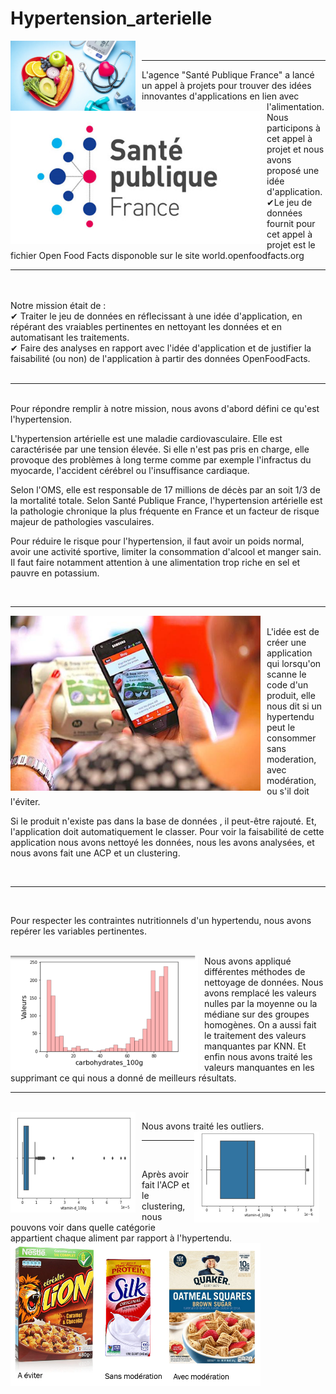 # Hypertension_arterielle

<div>
    <img Align="left" alt="Hypertension" width="200px" src="https://github.com/laetdata/Hypertension_arterielle/blob/main/img/hypertension.png" style="padding-right:10px;" />
</div>
<br />
                                                                                                                                           

---

<img Align="left" alt="Sante_publique" width="400px" src="https://github.com/laetdata/Hypertension_arterielle/blob/main/img/sante_publique.png" style="padding-right:10px;" />

L'agence "Santé Publique France" a lancé un appel à projets pour trouver des idées innovantes d'applications en lien avec l'alimentation. 
Nous participons à cet appel à projet et nous avons proposé une idée d'application. 
<br>
✔Le jeu de données fournit pour cet appel à projet est le fichier Open Food Facts disponoble sur le site world.openfoodfacts.org <br>

---
<br />
<br>
Notre mission était de : 
<br>
✔ Traiter le jeu de données en réflecissant à une idée d'application, en répérant des vraiables pertinentes en nettoyant les données et en automatisant les traitements.  <br>
✔ Faire des analyses en rapport avec l'idée d'application et de justifier la faisabilité (ou non) de l'application à partir des données OpenFoodFacts.  <br>

<br />
                                                                                                                                      

---
<br />
Pour répondre remplir à notre mission, nous avons d'abord défini ce qu'est l'hypertension.

L'hypertension artérielle est une maladie cardiovasculaire. 
Elle est caractérisée par une tension élevée. Si elle n'est pas pris en charge, elle provoque des problèmes à long terme comme par exemple l'infractus du myocarde, l'accident cérébrel ou l'insuffisance cardiaque.

Selon l'OMS, elle est responsable de 17 millions de décès par an soit 1/3 de la mortalité totale. Selon Santé Publique France, l'hypertension artérielle est la pathologie chronique la plus fréquente en France et un facteur de risque majeur de pathologies vasculaires.

Pour réduire le risque pour l'hypertension, il faut avoir un poids normal, avoir une activité sportive, limiter la consommation d'alcool et manger sain. 
Il faut faire notamment attention à une alimentation trop riche en sel et pauvre en potassium. 

<br />
                                                                                                                                      

---


<img Align="left" alt="Hypertension_arterielle" width="400px" src="https://github.com/laetdata/Hypertension_arterielle/blob/main/img/application.png" style="padding-right:10px;" />

<br />
L'idée est de créer une application qui lorsqu'on scanne le code d'un produit, elle nous dit si un hypertendu peut le consommer sans moderation, avec modération, ou s'il doit l'éviter. 

Si le produit n'existe pas dans la base de données , il peut-être rajouté. Et, l'application doit automatiquement le classer. 
Pour voir la faisabilité de cette application nous avons nettoyé les données, nous les avons analysées, et nous avons fait une ACP et un clustering. 

<br />
                                                                                                                                      

---
<br />

Pour respecter les contraintes nutritionnels d'un hypertendu, nous avons repérer les variables pertinentes. 


<br />
<img Align="left" alt="traitement_des_valeurs_manquantes" width="300px" src="https://github.com/laetdata/Hypertension_arterielle/blob/main/img/traitement_des_valeurs_manquantes.png" style="padding-right:10px;" />
Nous avons appliqué différentes méthodes de nettoyage de données. Nous avons remplacé les valeurs nulles par la moyenne ou la médiane sur des groupes homogènes. On a aussi fait le traitement des valeurs manquantes par KNN. Et enfin nous avons traité les valeurs manquantes en les supprimant ce qui nous a donné de meilleurs résultats. 

                                                                                                                                      

---

<br />
<img Align="left" alt="box_plot" width="200px" src="https://github.com/laetdata/Hypertension_arterielle/blob/main/img/box_plot.png" style="padding-right:10px;" />

Nous avons traité les outliers. 
<img Align="right" alt="box_plot_sans_outliers" width="200px" src="https://github.com/laetdata/Hypertension_arterielle/blob/main/img/box_plot_sans_outliers.png" style="padding-right:10px;" />

---

<br />

Après avoir fait l'ACP et le clustering, nous pouvons voir dans quelle catégorie appartient chaque aliment par rapport à l'hypertendu. 
<br />
<img  Align="center" alt="classification" width="400px" src="https://github.com/laetdata/Hypertension_arterielle/blob/main/img/classification.png" style="padding-right:10px;" />

